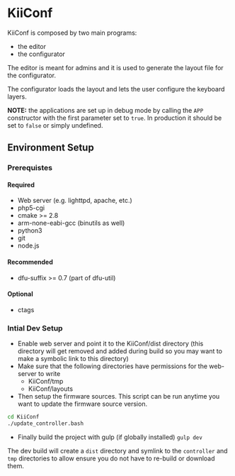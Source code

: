 # KiiConf

KiiConf is composed by two main programs:

- the editor
- the configurator

The editor is meant for admins and it is used to generate the layout file for the configurator.

The configurator loads the layout and lets the user configure the keyboard layers.

**NOTE:** the applications are set up in debug mode by calling the ``APP`` constructor with the first parameter set to ``true``. In production it should be set to ``false`` or simply undefined.


## Environment Setup

### Prerequistes

#### Required

* Web server (e.g. lighttpd, apache, etc.)
* php5-cgi
* cmake >= 2.8
* arm-none-eabi-gcc (binutils as well)
* python3
* git
* node.js

#### Recommended

* dfu-suffix >= 0.7 (part of dfu-util)

#### Optional

* ctags


### Intial Dev Setup
* Enable web server and point it to the KiiConf/dist directory (this directory will get removed and added during build so you may want to make a symbolic link to this directory)
* Make sure that the following directories have permissions for the web-server to write
  * KiiConf/tmp
  * KiiConf/layouts
* Then setup the firmware sources. This script can be run anytime you want to update the firmware source version.
```bash
cd KiiConf
./update_controller.bash
```
* Finally build the project with gulp (if globally installed) `gulp dev`

The dev build will create a `dist` directory and symlink to the `controller` and `tmp` directories to allow ensure you do not have to re-build or download them.
